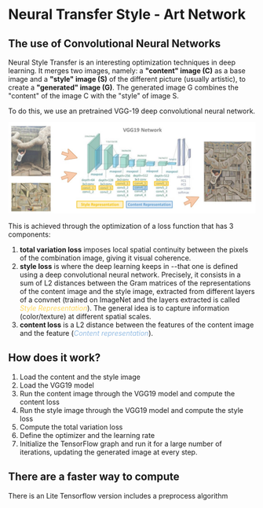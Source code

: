 # Neural Transfer Style - Art Network
## The use of Convolutional Neural Networks

Neural Style Transfer is an interesting optimization techniques in deep learning. It merges two images, namely: a **"content" image (C)** as a base image and a **"style" image (S)** of the different picture (usually artistic), to create a **"generated" image (G)**. The generated image G combines the "content" of the image C with the "style" of image S.

To do this, we use an pretrained VGG-19 deep convolutional neural network.

![VGG](img/VGG19.jpg)

This is achieved through the optimization of a loss function that has 3 components:

1. **total variation loss** imposes local spatial continuity between the pixels of the combination image, giving it visual coherence.
2. **style loss** is where the deep learning keeps in --that one is defined using a deep convolutional neural network. Precisely, it consists in a sum of L2 distances between the Gram matrices of the representations of the content image and the style image, extracted from different layers of a convnet (trained on ImageNet and the layers extracted is called <font color=#fed85d> *Style Representation*</font>). The general idea is to capture information (color/texture) at different spatial scales.
3. **content loss** is a L2 distance between the features of the content image and the feature (<font color=#95bde4>*Content  representation*</font>).

## How does it work?

1. Load the content and the style image
2. Load the VGG19 model
3. Run the content image through the VGG19 model and compute the content loss
4. Run the style image through the VGG19 model and compute the style loss
5. Compute the total variation loss
6. Define the optimizer and the learning rate
7. Initialize the TensorFlow graph and run it for a large number of iterations, updating the generated image at every step.

## There are a faster way to compute

There is an Lite Tensorflow version includes a preprocess algorithm